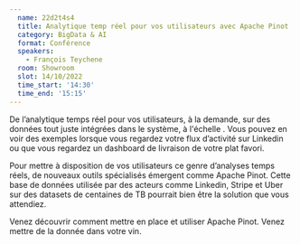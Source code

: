 ```yaml
---
  name: 22d2t4s4
  title: Analytique temp réel pour vos utilisateurs avec Apache Pinot
  category: BigData & AI
  format: Conférence 
  speakers: 
    - François Teychene
  room: Showroom
  slot: 14/10/2022
  time_start: '14:30'
  time_end: '15:15'
---
```

De l’analytique temps réel pour vos utilisateurs, à la demande, sur des données tout juste intégrées dans le système, à l'échelle . Vous pouvez en voir des exemples lorsque vous regardez votre flux d’activité sur Linkedin ou que vous regardez un dashboard de livraison de votre plat favori.

Pour mettre à disposition de vos utilisateurs ce genre d’analyses temps réels, de nouveaux outils spécialisés émergent comme Apache Pinot. Cette base de données utilisée par des acteurs comme Linkedin, Stripe et Uber sur des datasets de centaines de TB pourrait bien être la solution que vous attendiez.

Venez découvrir comment mettre en place et utiliser Apache Pinot. Venez mettre de la donnée dans votre vin.
